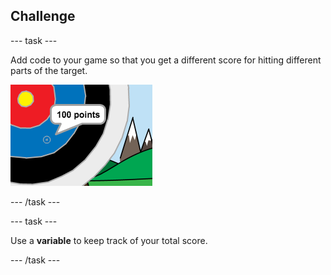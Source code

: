 ## Challenge

--- task ---

Add code to your game so that you get a different score for hitting different parts of the target.

![cross hair on the blue part of the target with the phrase 100 points](images/archery-challenge.png)

--- /task ---

--- task ---

Use a **variable** to keep track of your total score.

--- /task ---